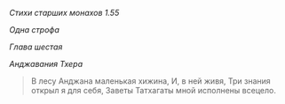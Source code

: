 *Стихи старших монахов 1\.55*

*Одна строфа*

*Глава шестая*

*Анджавания Тхера*

> В лесу Анджана маленькая хижина,
> И, в ней живя,
> Три знания открыл я для себя,
> Заветы Татхагаты мной исполнены всецело\.